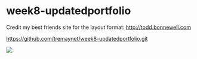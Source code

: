 # week8-updatedportfolio
Credit my best friends site for the layout format: http://todd.bonnewell.com 


https://github.com/tremaynet/week8-updatedportfolio.git


![](updated_portfolio.gif)